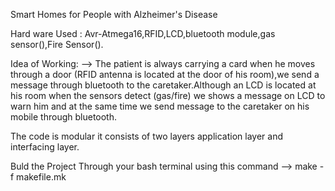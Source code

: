  Smart Homes for People with Alzheimer's Disease 
 
 Hard ware Used : Avr-Atmega16,RFID,LCD,bluetooth module,gas sensor(),Fire Sensor().
 
 Idea of Working:
 --> The patient is always carrying a card when he moves through a door (RFID antenna is located at the door of his room),we send a message through bluetooth to the caretaker.Although an LCD is located at his room when the sensors detect (gas/fire) we shows a message on LCD to warn him and at the same time we send message to the caretaker on his mobile through bluetooth.

 The code is modular it consists of two layers application layer and interfacing layer.

 Buld the Project Through your bash terminal using this command --> make -f makefile.mk





